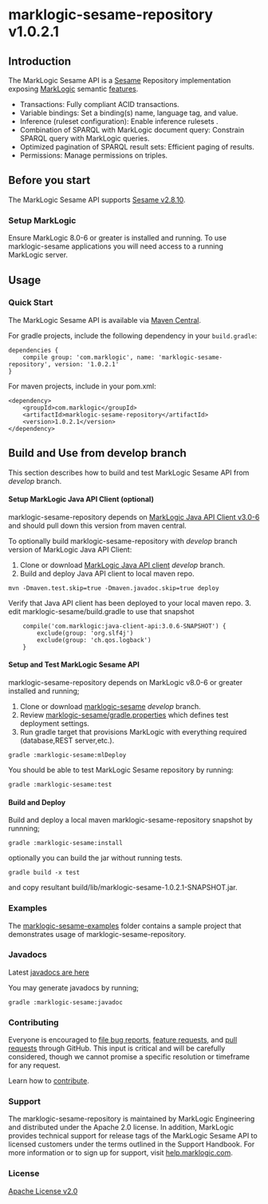 # marklogic-sesame-repository v1.0.2.1

## Introduction

The MarkLogic Sesame API is a [Sesame](http://rdf4j.org/) Repository implementation exposing [MarkLogic](http://www.marklogic.com) semantic [features](http://www.marklogic.com/what-is-marklogic/features/semantics/).

* Transactions: Fully compliant ACID transactions.
* Variable bindings: Set a binding(s) name, language tag, and value.
* Inference (ruleset configuration): Enable inference rulesets .
* Combination of SPARQL with MarkLogic document query: Constrain SPARQL query with MarkLogic queries.
* Optimized pagination of SPARQL result sets: Efficient paging of results.
* Permissions: Manage permissions on triples.

## Before you start

The MarkLogic Sesame API supports [Sesame v2.8.10](http://rdf4j.org/).

### Setup MarkLogic

Ensure MarkLogic 8.0-6 or greater is installed and running. To use marklogic-sesame applications you will need access to a running MarkLogic server.

## Usage

### Quick Start

The MarkLogic Sesame API is available via [Maven Central](http://mvnrepository.com/artifact/com.marklogic/marklogic-sesame/1.0.2.1).

For gradle projects, include the following dependency in your `build.gradle`:

```
dependencies {
    compile group: 'com.marklogic', name: 'marklogic-sesame-repository', version: '1.0.2.1'
}
```

For maven projects, include in your pom.xml:

```
<dependency>
    <groupId>com.marklogic</groupId>
    <artifactId>marklogic-sesame-repository</artifactId>
    <version>1.0.2.1</version>
</dependency>
```

## Build and Use from develop branch

This section describes how to build and test MarkLogic Sesame API from _develop_ branch.

#### Setup MarkLogic Java API Client (optional)

marklogic-sesame-repository depends on [MarkLogic Java API Client v3.0-6](http://mvnrepository.com/artifact/com.marklogic/java-client-api/3.0.6) and should pull down this version from maven central.

To optionally build marklogic-sesame-repository with _develop_ branch version of MarkLogic Java API Client:

1. Clone or download [MarkLogic Java API client](https://github.com/marklogic/java-client-api/tree/develop) _develop_ branch.
2. Build and deploy Java API client to local maven repo.
```
mvn -Dmaven.test.skip=true -Dmaven.javadoc.skip=true deploy
```
Verify that Java API client has been deployed to your local maven repo.
3. edit marklogic-sesame/build.gradle to use that snapshot
```
    compile('com.marklogic:java-client-api:3.0.6-SNAPSHOT') {
        exclude(group: 'org.slf4j')
        exclude(group: 'ch.qos.logback')
    }

```

#### Setup and Test MarkLogic Sesame API

marklogic-sesame-repository depends on MarkLogic v8.0-6 or greater installed and running;

1. Clone or download [marklogic-sesame](https://github.com/marklogic/marklogic-sesame/tree/develop) _develop_ branch.
2. Review [marklogic-sesame/gradle.properties](marklogic-sesame/gradle.properties) which defines test deployment settings.
3. Run gradle target that provisions MarkLogic with everything required (database,REST server,etc.).

```
gradle :marklogic-sesame:mlDeploy
```
You should be able to test MarkLogic Sesame repository by running:
```
gradle :marklogic-sesame:test
```

#### Build and Deploy

Build and deploy a local maven marklogic-sesame-repository snapshot by runnning;

```
gradle :marklogic-sesame:install

```

optionally you can build the jar without running tests.

```
gradle build -x test
```

and copy resultant build/lib/marklogic-sesame-1.0.2.1-SNAPSHOT.jar.

### Examples

The [marklogic-sesame-examples](marklogic-sesame-examples) folder contains a sample project that demonstrates usage of marklogic-sesame-repository.

### Javadocs

Latest [javadocs are here](http://marklogic.github.io/marklogic-sesame/marklogic-sesame/build/docs/javadoc/index.html)

You may generate javadocs by running;

```
gradle :marklogic-sesame:javadoc

```

### Contributing

Everyone is encouraged to [file bug reports](https://github.com/marklogic/marklogic-sesame/labels/Bug), [feature requests](https://github.com/marklogic/marklogic-sesame/labels/enhancement), and [pull requests](https://github.com/marklogic/marklogic-sesame/pulls) through GitHub. This input is critical and will be carefully considered, though we cannot promise a specific resolution or timeframe for any request.

Learn how to [contribute](CONTRIBUTING.md).

### Support

The marklogic-sesame-repository is maintained by MarkLogic Engineering and distributed under the Apache 2.0 license. In addition, MarkLogic provides technical support for release tags of the MarkLogic Sesame API to licensed customers under the terms outlined in the Support Handbook. For more information or to sign up for support, visit [help.marklogic.com](http://help.marklogic.com).

### License

[Apache License v2.0](LICENSE)
